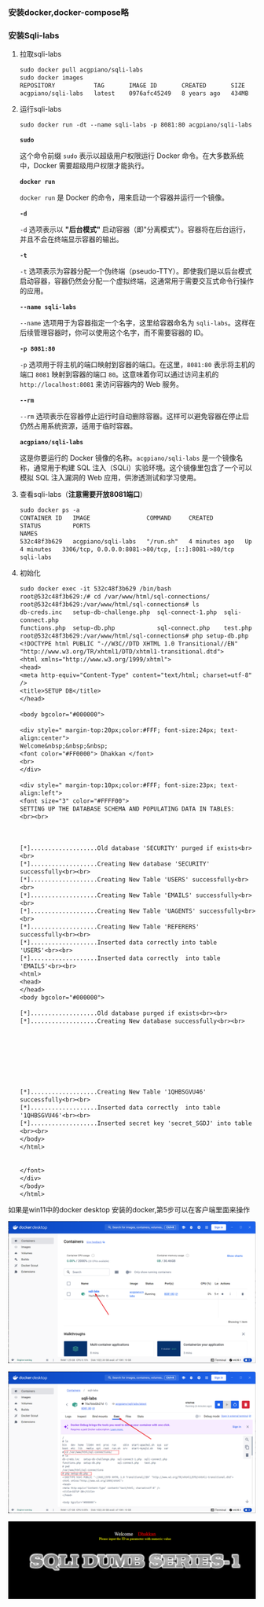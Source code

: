 ### 安装docker,docker-compose略

### 安装Sqli-labs
1. 拉取sqli-labs

   ```shell
   sudo docker pull acgpiano/sqli-labs
   sudo docker images
   REPOSITORY           TAG       IMAGE ID       CREATED       SIZE
   acgpiano/sqli-labs   latest    0976afc45249   8 years ago   434MB
   ```

2. 运行sqli-labs
   ```shell
   sudo docker run -dt --name sqli-labs -p 8081:80 acgpiano/sqli-labs
   ```

   **`sudo`**

   这个命令前缀 `sudo` 表示以超级用户权限运行 Docker 命令。在大多数系统中，Docker 需要超级用户权限才能执行。

   **`docker run`**

   `docker run` 是 Docker 的命令，用来启动一个容器并运行一个镜像。

   **`-d`**

   `-d` 选项表示以 **"后台模式"** 启动容器（即"分离模式"）。容器将在后台运行，并且不会在终端显示容器的输出。

   **`-t`**

   `-t` 选项表示为容器分配一个伪终端（pseudo-TTY）。即使我们是以后台模式启动容器，容器仍然会分配一个虚拟终端，这通常用于需要交互式命令行操作的应用。

   **`--name sqli-labs`**

   `--name` 选项用于为容器指定一个名字，这里给容器命名为 `sqli-labs`。这样在后续管理容器时，你可以使用这个名字，而不需要容器的 ID。

   **`-p 8081:80`**

   `-p` 选项用于将主机的端口映射到容器的端口。在这里，`8081:80` 表示将主机的端口 `8081` 映射到容器的端口 `80`。这意味着你可以通过访问主机的 `http://localhost:8081` 来访问容器内的 Web 服务。

   **`--rm`**

   `--rm` 选项表示在容器停止运行时自动删除容器。这样可以避免容器在停止后仍然占用系统资源，适用于临时容器。

   **`acgpiano/sqli-labs`**

   这是你要运行的 Docker 镜像的名称。`acgpiano/sqli-labs` 是一个镜像名称，通常用于构建 SQL 注入（SQLi）实验环境。这个镜像里包含了一个可以模拟 SQL 注入漏洞的 Web 应用，供渗透测试和学习使用。

3. 查看sqli-labs（**注意需要开放8081端口**）

   ```shell
   sudo docker ps -a
   CONTAINER ID   IMAGE                COMMAND     CREATED         STATUS         PORTS                                               NAMES
   532c48f3b629   acgpiano/sqli-labs   "/run.sh"   4 minutes ago   Up 4 minutes   3306/tcp, 0.0.0.0:8081->80/tcp, [::]:8081->80/tcp   sqli-labs
   ```

4. 初始化

   ```shell
   sudo docker exec -it 532c48f3b629 /bin/bash
   root@532c48f3b629:/# cd /var/www/html/sql-connections/
   root@532c48f3b629:/var/www/html/sql-connections# ls
   db-creds.inc   setup-db-challenge.php  sql-connect-1.php  sqli-connect.php
   functions.php  setup-db.php            sql-connect.php    test.php
   root@532c48f3b629:/var/www/html/sql-connections# php setup-db.php
   <!DOCTYPE html PUBLIC "-//W3C//DTD XHTML 1.0 Transitional//EN" "http://www.w3.org/TR/xhtml1/DTD/xhtml1-transitional.dtd">
   <html xmlns="http://www.w3.org/1999/xhtml">
   <head>
   <meta http-equiv="Content-Type" content="text/html; charset=utf-8" />
   <title>SETUP DB</title>
   </head>
   
   <body bgcolor="#000000">
   
   <div style=" margin-top:20px;color:#FFF; font-size:24px; text-align:center"> 
   Welcome&nbsp;&nbsp;&nbsp;
   <font color="#FF0000"> Dhakkan </font>
   <br>
   </div>
   
   <div style=" margin-top:10px;color:#FFF; font-size:23px; text-align:left">
   <font size="3" color="#FFFF00">
   SETTING UP THE DATABASE SCHEMA AND POPULATING DATA IN TABLES:
   <br><br> 
   
   
   
   [*]...................Old database 'SECURITY' purged if exists<br><br>
   [*]...................Creating New database 'SECURITY' successfully<br><br>
   [*]...................Creating New Table 'USERS' successfully<br><br>
   [*]...................Creating New Table 'EMAILS' successfully<br><br>
   [*]...................Creating New Table 'UAGENTS' successfully<br><br>
   [*]...................Creating New Table 'REFERERS' successfully<br><br>
   [*]...................Inserted data correctly into table 'USERS'<br><br>
   [*]...................Inserted data correctly  into table 'EMAILS'<br><br>
   <html>
   <head>
   </head>
   <body bgcolor="#000000">
   
   [*]...................Old database purged if exists<br><br>
   [*]...................Creating New database successfully<br><br>
   
   
   
   
   
   
   
    
   [*]...................Creating New Table '1QHBSGVU46' successfully<br><br>
   [*]...................Inserted data correctly  into table '1QHBSGVU46'<br><br>
   [*]...................Inserted secret key 'secret_SGDJ' into table <br><br>
   </body>
   </html>
   
   
   </font>
   </div>
   </body>
   </html>
   ```

   

如果是win11中的docker desktop 安装的docker,第5步可以在客户端里面来操作

![image-20241118235946233](assets/Sqli-labs_docker安装/image-20241118235946233.png)

![image-20241119000027985](assets/Sqli-labs_docker安装/image-20241119000027985.png)

![image-20241118162337495](assets/Sqli-labs_docker安装/image-20241118162337495.png) 